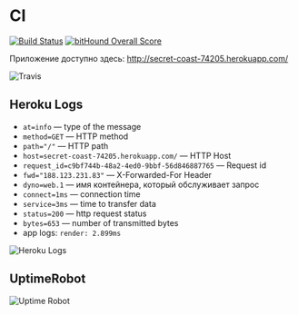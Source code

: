 # CI

[![Build Status](https://travis-ci.org/Aspirationtocode/ci.svg?branch=master)](https://travis-ci.org/Aspirationtocode/ci)
[![bitHound Overall Score](https://www.bithound.io/github/Aspirationtocode/ci/badges/score.svg)](https://www.bithound.io/github/Aspirationtocode/ci/badges/score.svg)

Приложение доступно здесь: http://secret-coast-74205.herokuapp.com/

![Travis](https://psv4.vk.me/c810338/u100755398/docs/a4ea59578647/Snimok_ekrana_180.png?extra=3DL2Ma-n-35boKhrtC4Obyl-qiwA0bHSFzSOXefLKtyw99c7_kVGoEjzqp08qj5WywDhRwvqC8Y1JG875CO7pYe35vv1h1Up-ED2apVX5Ywzw8quaMdm4ayksw)

## Heroku Logs ##

* `at=info` — type of the message
* `method=GET` — HTTP method
* `path="/"` — HTTP path
* `host=secret-coast-74205.herokuapp.com/` — HTTP Host
* `request_id=c9bf744b-48a2-4ed0-9bbf-56d846887765` — Request id
* `fwd="188.123.231.83"` — X-Forwarded-For Header
* `dyno=web.1` — имя контейнера, который обслуживает запрос
* `connect=1ms` — connection time
* `service=3ms` — time to transfer data
* `status=200` — http request status
* `bytes=653` — number of transmitted bytes
* app logs: `render: 2.899ms`



![Heroku Logs](https://psv4.vk.me/c812238/u100755398/docs/af0342829d25/Snimok_ekrana_177.png?extra=i7hXYP54NZycSnM3YcYhs7vCBE9OMkedKH0C9Pa-HWt9mWebKppy5D-GTCwoE6sSEvXyIekvb0CWVye1ZqBrwh8XRvvxFQEw-1Q5DGElhRLXum3fFrqgCjaPhQ)

## UptimeRobot ##

![Uptime Robot](https://psv4.vk.me/c812238/u100755398/docs/c0b5d3b08e56/Snimok_ekrana_178.png?extra=6Dco24DlFWUxJP914Ir9WwVHQRcXSuuFZ2kR--O_xpb91HD_DFcVfR7e8Fx0PfPZJYqX9bRw_bWk74ZPqjsLbfw4mF7ifcZu3llY7dr0ccjn1ejDKy7h4uu1bQ)
